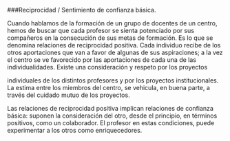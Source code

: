###Reciprocidad / Sentimiento de confianza básica.

Cuando hablamos de la formación de un grupo de docentes de un centro, hemos de buscar que cada profesor se sienta potenciado por sus compañeros en la consecución de sus metas de formación. Es lo que se denomina relaciones de reciprocidad positiva. Cada individuo recibe de los otros aportaciones que van a favor de algunas de sus aspiraciones; a la vez el centro se ve favorecido por las aportaciones de cada una de las individualidades. Existe una consideración y respeto por los proyectos

individuales de los distintos profesores y por los proyectos institucionales. La estima entre los miembros del centro, se vehicula, en buena parte, a través del cuidado mutuo de los proyectos.

Las relaciones de reciprocidad positiva implican relaciones de confianza básica: suponen la consideración del otro, desde el principio, en términos positivos, como un colaborador. El profesor en estas condiciones, puede experimentar a los otros como enriquecedores.

